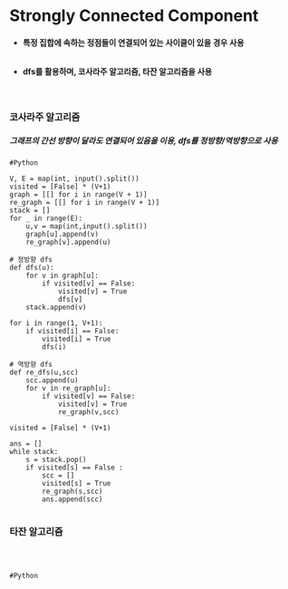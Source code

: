 # Strongly Connected Component
<h4>

  - 특정 집합에 속하는 정점들이 연결되어 있는 사이클이 있을 경우 사용<br><br>

  - dfs를 활용하며, 코사라주 알고리즘, 타잔 알고리즘을 사용<br>
    
</h4>
<br>
<h3>
코사라주 알고리즘
</h3>
<h5>
그래프의 간선 방향이 달라도 연결되어 있음을 이용, dfs를 정방향/역방향으로 사용<br>
</h5>

```
#Python

V, E = map(int, input().split())
visited = [False] * (V+1) 
graph = [[] for i in range(V + 1)]
re_graph = [[] for i in range(V + 1)]
stack = []
for _ in range(E):
    u,v = map(int,input().split())
    graph[u].append(v)
    re_graph[v].append(u)
      
# 정방향 dfs
def dfs(u):
    for v in graph[u]:
        if visited[v] == False:
            visited[v] = True
            dfs[v]
    stack.append(v)

for i in range(1, V+1):
    if visited[i] == False:
        visited[i] = True
        dfs(i)

# 역방향 dfs
def re_dfs(u,scc)
    scc.append(u)
    for v in re_graph[u]:
        if visited[v] == False:
            visited[v] = True
            re_graph(v,scc)
            
visited = [False] * (V+1) 

ans = []
while stack:
    s = stack.pop()
    if visited[s] == False :
        scc = []
        visited[s] = True
        re_graph(s,scc)
        ans.append(scc)
        
```

<h3>
타잔 알고리즘
</h3>
<h5>
<br>
</h5>

```
#Python


```

